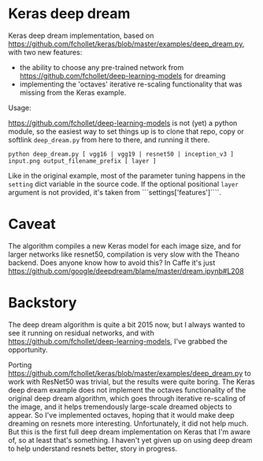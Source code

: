 # Keras deep dream

Keras deep dream implementation, based on
https://github.com/fchollet/keras/blob/master/examples/deep_dream.py,
with two new features:

- the ability to choose any pre-trained network from https://github.com/fchollet/deep-learning-models for dreaming
- implementing the 'octaves' iterative re-scaling functionality that was missing from the Keras example.


Usage:

https://github.com/fchollet/deep-learning-models is not (yet) a python module, so the easiest way
to set things up is to clone that repo, copy or softlink  ```deep_dream.py``` from here to there,
and running it there.

```
python deep_dream.py [ vgg16 | vgg19 | resnet50 | inception_v3 ] input.png output_filename_prefix [ layer ]
```

Like in the original example, most of the parameter tuning happens
in the ```setting``` dict variable in the source code. If the
optional positional ```layer``` argument is not provided,
it's taken from ```settings['features']````.


# Caveat

The algorithm compiles a new Keras model for each image size, and for larger networks like resnet50,
compilation is very slow with the Theano backend. Does anyone know how to avoid this?
In Caffe it's just https://github.com/google/deepdream/blame/master/dream.ipynb#L208


# Backstory

The deep dream algorithm is quite a bit 2015 now, but I always wanted to see it running on residual networks,
and with https://github.com/fchollet/deep-learning-models, I've grabbed the opportunity.

Porting https://github.com/fchollet/keras/blob/master/examples/deep_dream.py
to work with ResNet50 was trivial, but the results were quite boring.
The Keras deep dream example does not implement the octaves functionality
of the original deep dream algorithm, which goes through iterative re-scaling
of the image, and it helps tremendously large-scale dreamed objects to appear.
So I've implemented octaves, hoping that it would make deep dreaming on resnets more interesting.
Unfortunately, it did not help much. But this is the first full deep dream
implementation on Keras that I'm aware of, so at least that's something.
I haven't yet given up on using deep dream to help understand resnets better,
story in progress.
